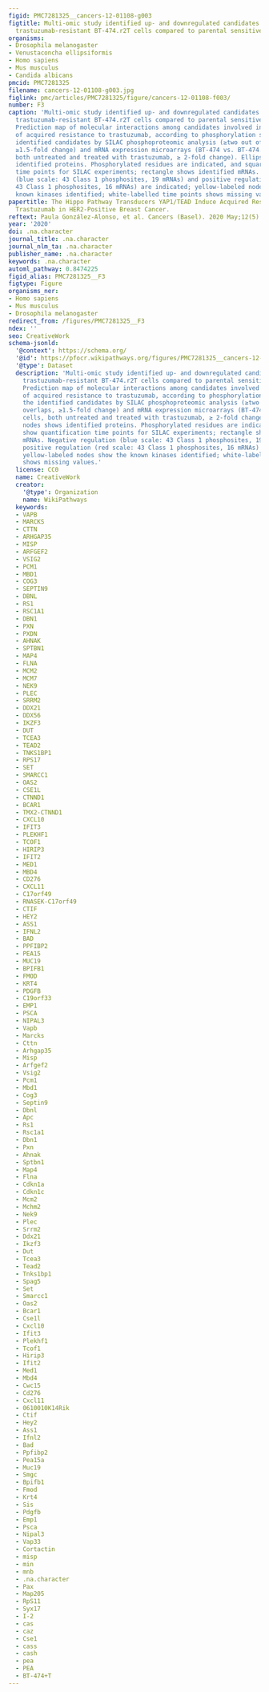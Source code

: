 ```yaml
---
figid: PMC7281325__cancers-12-01108-g003
figtitle: Multi-omic study identified up- and downregulated candidates in acquired
  trastuzumab-resistant BT-474.r2T cells compared to parental sensitive BT-474 cells
organisms:
- Drosophila melanogaster
- Venustaconcha ellipsiformis
- Homo sapiens
- Mus musculus
- Candida albicans
pmcid: PMC7281325
filename: cancers-12-01108-g003.jpg
figlink: pmc/articles/PMC7281325/figure/cancers-12-01108-f003/
number: F3
caption: 'Multi-omic study identified up- and downregulated candidates in acquired
  trastuzumab-resistant BT-474.r2T cells compared to parental sensitive BT-474 cells.
  Prediction map of molecular interactions among candidates involved in our model
  of acquired resistance to trastuzumab, according to phosphorylation signals of the
  identified candidates by SILAC phosphoproteomic analysis (≥two out of three overlaps,
  ≥1.5-fold change) and mRNA expression microarrays (BT-474 vs. BT-474.r2T cells,
  both untreated and treated with trastuzumab, ≥ 2-fold change). Ellipse nodes shows
  identified proteins. Phosphorylated residues are indicated, and squares show quantification
  time points for SILAC experiments; rectangle shows identified mRNAs. Negative regulation
  (blue scale: 43 Class 1 phosphosites, 19 mRNAs) and positive regulation (red scale:
  43 Class 1 phosphosites, 16 mRNAs) are indicated; yellow-labeled nodes show the
  known kinases identified; white-labelled time points shows missing values.'
papertitle: The Hippo Pathway Transducers YAP1/TEAD Induce Acquired Resistance to
  Trastuzumab in HER2-Positive Breast Cancer.
reftext: Paula González-Alonso, et al. Cancers (Basel). 2020 May;12(5):1108.
year: '2020'
doi: .na.character
journal_title: .na.character
journal_nlm_ta: .na.character
publisher_name: .na.character
keywords: .na.character
automl_pathway: 0.8474225
figid_alias: PMC7281325__F3
figtype: Figure
organisms_ner:
- Homo sapiens
- Mus musculus
- Drosophila melanogaster
redirect_from: /figures/PMC7281325__F3
ndex: ''
seo: CreativeWork
schema-jsonld:
  '@context': https://schema.org/
  '@id': https://pfocr.wikipathways.org/figures/PMC7281325__cancers-12-01108-g003.html
  '@type': Dataset
  description: 'Multi-omic study identified up- and downregulated candidates in acquired
    trastuzumab-resistant BT-474.r2T cells compared to parental sensitive BT-474 cells.
    Prediction map of molecular interactions among candidates involved in our model
    of acquired resistance to trastuzumab, according to phosphorylation signals of
    the identified candidates by SILAC phosphoproteomic analysis (≥two out of three
    overlaps, ≥1.5-fold change) and mRNA expression microarrays (BT-474 vs. BT-474.r2T
    cells, both untreated and treated with trastuzumab, ≥ 2-fold change). Ellipse
    nodes shows identified proteins. Phosphorylated residues are indicated, and squares
    show quantification time points for SILAC experiments; rectangle shows identified
    mRNAs. Negative regulation (blue scale: 43 Class 1 phosphosites, 19 mRNAs) and
    positive regulation (red scale: 43 Class 1 phosphosites, 16 mRNAs) are indicated;
    yellow-labeled nodes show the known kinases identified; white-labelled time points
    shows missing values.'
  license: CC0
  name: CreativeWork
  creator:
    '@type': Organization
    name: WikiPathways
  keywords:
  - VAPB
  - MARCKS
  - CTTN
  - ARHGAP35
  - MISP
  - ARFGEF2
  - VSIG2
  - PCM1
  - MBD1
  - COG3
  - SEPTIN9
  - DBNL
  - RS1
  - RSC1A1
  - DBN1
  - PXN
  - PXDN
  - AHNAK
  - SPTBN1
  - MAP4
  - FLNA
  - MCM2
  - MCM7
  - NEK9
  - PLEC
  - SRRM2
  - DDX21
  - DDX56
  - IKZF3
  - DUT
  - TCEA3
  - TEAD2
  - TNKS1BP1
  - RPS17
  - SET
  - SMARCC1
  - OAS2
  - CSE1L
  - CTNND1
  - BCAR1
  - TMX2-CTNND1
  - CXCL10
  - IFIT3
  - PLEKHF1
  - TCOF1
  - HIRIP3
  - IFIT2
  - MED1
  - MBD4
  - CD276
  - CXCL11
  - C17orf49
  - RNASEK-C17orf49
  - CTIF
  - HEY2
  - ASS1
  - IFNL2
  - BAD
  - PPFIBP2
  - PEA15
  - MUC19
  - BPIFB1
  - FMOD
  - KRT4
  - PDGFB
  - C19orf33
  - EMP1
  - PSCA
  - NIPAL3
  - Vapb
  - Marcks
  - Cttn
  - Arhgap35
  - Misp
  - Arfgef2
  - Vsig2
  - Pcm1
  - Mbd1
  - Cog3
  - Septin9
  - Dbnl
  - Apc
  - Rs1
  - Rsc1a1
  - Dbn1
  - Pxn
  - Ahnak
  - Sptbn1
  - Map4
  - Flna
  - Cdkn1a
  - Cdkn1c
  - Mcm2
  - Mchm2
  - Nek9
  - Plec
  - Srrm2
  - Ddx21
  - Ikzf3
  - Dut
  - Tcea3
  - Tead2
  - Tnks1bp1
  - Spag5
  - Set
  - Smarcc1
  - Oas2
  - Bcar1
  - Cse1l
  - Cxcl10
  - Ifit3
  - Plekhf1
  - Tcof1
  - Hirip3
  - Ifit2
  - Med1
  - Mbd4
  - Cwc15
  - Cd276
  - Cxcl11
  - 0610010K14Rik
  - Ctif
  - Hey2
  - Ass1
  - Ifnl2
  - Bad
  - Ppfibp2
  - Pea15a
  - Muc19
  - Smgc
  - Bpifb1
  - Fmod
  - Krt4
  - Sis
  - Pdgfb
  - Emp1
  - Psca
  - Nipal3
  - Vap33
  - Cortactin
  - misp
  - min
  - mnb
  - .na.character
  - Pax
  - Map205
  - RpS11
  - Syx17
  - I-2
  - cas
  - caz
  - Cse1
  - cass
  - cash
  - pea
  - PEA
  - BT-474+T
---
```

